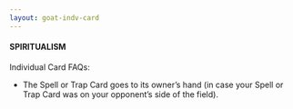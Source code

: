 ```yaml
---
layout: goat-indv-card
---
```


#### SPIRITUALISM

Individual Card FAQs:

*   The Spell or Trap Card goes to its owner’s hand (in case your Spell or Trap Card was on your opponent’s side of the field).